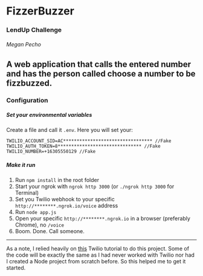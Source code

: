 # FizzerBuzzer #
### LendUp Challenge ###
###### Megan Pecho #####

A web application that calls the entered number and has the person called choose a number to be fizzbuzzed.
---

### Configuration

##### Set your environmental variables
Create a file and call it  `.env`. Here you will set your:
```
TWILIO_ACCOUNT_SID=AC********************************* //Fake
TWILIO_AUTH_TOKEN=8******************************* //Fake
TWILIO_NUMBER=+16305550129 //Fake
```

##### Make it run
1. Run `npm install` in the root folder
2. Start your ngrok with `ngrok http 3000` (or `./ngrok http 3000` for Terminal)
3. Set you Twilio webhook to your specific `http://********.ngrok.io/voice` address
4. Run `node app.js`
5. Open your specific `http://********.ngrok.io` in a browser (preferably Chrome), no `/voice`
6. Boom. Done. Call someone.


---
As a note, I relied heavily on [this](https://www.twilio.com/docs/tutorials/click-to-call-node-express) Twilio tutorial to do this project. Some of the code will be exactly the same as I had never worked with Twilio nor had I created a Node project from scratch before. So this helped me to get it started.
